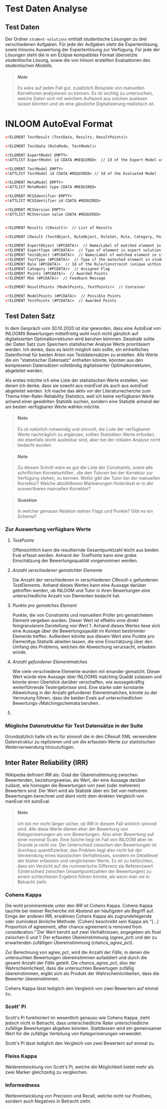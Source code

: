# Test Daten Analyse

## Test Daten
Der Ordner ``student-solutions`` enthält studentische Lösungen zu drei verschiedenen Aufgaben.
Für jede der Aufgaben steht die Expertenlösung, sowie Inlooms Auswertung der Expertenlösung zur
Verfügung. Für jede der Lösungen steht die in ein Eclipse kompatibles Format übersetzte 
studentische Lösung, sowie die von Inloom erstellten Evaluationen des studentischen Modells.

> #### ***Note***
> Es wäre auf jeden Fall gut, zusätzlich Beispiele von manuellen Korrekturen analysieren zu 
> können. Es ist wichtig zu untersuchen, welche Daten sich mit welchem Aufwand aus solchen
> auslesen lassen könnten und ob eine gänzliche Digitalisierung realistisch ist.

# INLOOM AutoEval Format
``` XML
<!ELEMENT TestResult (TestData, Results, ResultPoints)>

<!ELEMENT TestData (RuleMode, TestModel)>

<!ELEMENT ExpertModel EMPTY>
<!ATTLIST ExpertModel id CDATA #REQUIRED>  // Id of the Expert Model used for reference

<!ELEMENT TestModel EMPTY>
<!ATTLIST TestModel id CDATA #REQUIRED> // Id of the Evaluated Model

<!ELEMENT MetaModel EMPTY>
<!ATTLIST MetaModel type CDATA #REQUIRED>

<!ELEMENT MCSIdentifier EMPTY>
<!ATTLIST MCSIdentifier id CDATA #REQUIRED>

<!ELEMENT MCSVersion EMPTY>
<!ATTLIST MCSVersion value CDATA #REQUIRED>


<!ELEMENT Results (CResult)>  // List of Results

<!ELEMENT CResult (TestObject, RuleObject, RuleSet, Rule, Category, Points, Msg)>  // Container

<!ELEMENT ExpertObject (#PCDATA)>  // Name/Label of matched element in expert solution
<!ELEMENT ExpertType (#PCDATA)>  // Type of element in expert solution
<!ELEMENT TestObject (#PCDATA)>  // Name/Label of matched element in student solution
<!ELEMENT TestType (#PCDATA)>  // Type if the mateched element in student solution
<!ELEMENT Rule (#PCDATA)>  // Id of the Rule/Constraint (unique within Rule/Constraint-Group)
<!ELEMENT Category (#PCDATA)>  // Assigned Flag
<!ELEMENT Points (#PCDATA)>  // Awarded Points
<!ELEMENT MSG (#PCDATA)>  // Feedback Message

<!ELEMENT ResultPoints (ModelPoints, TestPoints)>  // Container

<!ELEMENT ModelPoints (#PCDATA)>  // Possible Points
<!ELEMENT TestPoints (#PCDATA)>  // Awarded Points
```

## Test Daten Satz
In dem Gespräch vom 30.10.2020 ist klar geworden, dass eine AutoEval von INLOOMS Bewertungen 
mittelfristig wohl noch nicht gänzlich auf digitalisierten Optimalkorrekturen wird beruhen 
könnnen. Desshalb sollte der Daten Satz zum Speichern statistischer Analyse Werte prioritäsiert 
werden. Ich denke, dass es leicht möglich sein sollte, ein einheitliches Datenformat für beiden 
Arten von Testdatensätzen zu erstellen. Alle Werte die ein "statistischer Datensatz" enthalten 
könnte, könnten aus den komplexeren Datensätzen vollständig digitalisierter Optimalkorrekturen, 
abgeleitet werden.

Als erstes möchte ich eine Liste der statistischen Werte erstellen, von denen ich denke, dass 
sie sowohl aus *manEval* als auch aus *autoEval* abgeleitet werden. Ich mache das aktiv *vor* 
der Literaturrecherche zum Thema Inter-Rater-Reliability Statistics, weil ich keine verfügbaren 
Werte anhand einer gewählten Statistik suchen, sondern eine Statistik anhand der am besten 
verfügbaren Werte wählen möchte.

> #### **Note**
> Es ist natürlich notwendig und sinnvoll, die Liste der verfügbaren Werte nachträglich zu 
> ergänzen, sollten Statistiken Werte erforden, die ebenfalls leicht auslesbar sind, aber bei 
> der initialen Analyse nicht bedacht wurden.

> #### **Note**
> Zu diesem Schritt wäre es gut die Liste der Constraints, sowie alle schriflichen 
> Korrekturhilfen , die den Tutoren bei der Korrektur zur Verfügung stehen, zu kennen. Wofür 
> gibt der Tutor bei der manuellen Korrektur? Welche *abzählbaren* Markierungen hinterlässt er 
> in der auswertbaren manuellen Korrektur?

> #### **Question**
> In welcher *genauen* Relation stehen Flags und Punkte? Gibt es ein Schema?

### Zur Auswertung verfügbare Werte
    
1. *TestPoints*
        
    Offensichtlich kann die resultiernde Gesamtpunktzahl leicht aus beiden Eval erfasst werden. 
    Anhand der *TestPoints* kann eine grobe Einschätzung der Bewertungsqualität vorgenommen 
    werden.

2. *Anzahl verschiedener gematchter Elemente*

    Die Anzahl der verschiedenen in verschiedenen *CResult*-s gefundenen *TestElement*s. Anhand 
    dieses Wertes kann eine Aussage darüber getroffen werden, ob INLOOM und Tutor in ihren 
    Bewertungen eine unterschiedliche Anzahl von Elementen bedacht hat.

3. *Punkte pro gematches Element*

    Punkte, die von Constraints und manuellem Prüfer pro gematchetem Element vergeben wurden. 
    Dieser Wert ist effektiv eine direkt feingranularere Darstellung von Wert 1. Anhand dieses 
    Wertes liese sich eine Aussage über die Bewertungsqauliät im Kontext bestimmter Elemente 
    treffen. Außerdem könnte aus diesem Wert eine Punkte pro Elementtyp Statistik ableiten 
    lassen, die eine Einschätzung über den Umfang des Problems, welches die Abweichung 
    verursacht, erlauben würde.

4. *Anzahl gefundener Elementmatches*

    Wie viele verschiedene Elemente wurden mit einander gematcht. Dieser Wert würde eine Aussage 
    über INLOOMS matching Qualiät zulassen und könnte einen Überblick darüber verschaffen, wie 
    aussagekräftig weiterführende Testergebnisse sind. Eine starke oder konstante Abweichung in 
    der Anzahl gefundener Elementmatches, könnte zu der Vermutung führen, dass die beiden Evals 
    auf unterschiedlichen Bewertungs-/Matchingschemata beruhen.

5. 

### Mögliche Datenstruktur für Test Datensätze in der Suite
Grundsätzlich halte ich es für sinnvoll die in den CResult XML verwendete Datenstruktur zu 
replizieren und um die erfassten Werte zur statistischen Weiterverwendung hinzuzufügen.

## Inter Rater Reliability (IRR)
Wikipedia definiert IRR als: Grad der Übereinstimmung zwischen Bewertenden, beziehungsweise, als 
Wert, der eine Aussage darüber zulässt, wie homogen die Bewertungen von zwei (oder mehreren) 
Bewertern sind. Der Wert wird als Statistik über ein Set von mehreren Bewertungen berechnet und 
dient nicht dem direkten Vergleich von manEval mit autoEval.

> #### **Note**
> Ich bin mir nicht länger sicher, ob IRR in diesem Fall wirklich sinnvoll sind. Alle diese 
> Werte dienen eher der Bewertung von *Kategorisierungen* als von *Bewertungen*. Also einer
> *Bewertung* auf einer nominal Scale. Eine Solche liegt im Fall von INLOOM aber im Grunde ja 
> nicht vor. Der Unterschied zwischen den Bewertungen ist durchaus quantifizierbar, das Problem 
> liegt also nicht bei der Verwendung eines klassischen Verhältnisses, sondern im Detaillevel 
> der bisher erfassten und verglichenen Werte. Es ist zu befürchten, dass ein Verzicht auf die 
> nummerische Differenz als Referenzwert (Unterschied zwischen Gesamtpunktzahlen der Bewertungen)
> zu einem schlechteren Ergebnis führen könnte, als wenn man sie in Betracht zieht.

### Cohens Kappa
Die wohl prominenteste unter den IRR ist Cohens Kappa. Cohens Kappa tauchte bei meiner Recherche 
*mit Abstand* am häufigsten als Begriff auf. Einige der anderen IRR, erwähnen Cohens Kappa als 
zugrundeliegende oder zumindest ähnliche Methode. [Cohen] beschreibt sein Kappa als "[...]
Proportion of agreement, after chance agreement is removed from consideration." Der Wert beruht 
auf zwei Verhältnissen, angegeben als float zwischen 0 und 1: Der erfassten Übereinstimmung 
(*agree_pct*) und der zu erwartenden zufälligen Übereinstimmung (*chance_agree_pct*). 

Zur Berechnung von agree_pct, wird die Anzahl der *Fälle*, in denen die untersuchten Bewertungen 
übereinstimmen aufaddiert und durch die gesamt Anzahl der *Fälle* geteilt. Die 
*chance_agree_pct*, also der Wahrscheinlichkeit, dass die untersuchten Bewertugen zufällig 
übereinstimmen, ergibt sich als Produkt der Wahrscheinlichkeiten, dass die Bewerter 
übereinstimmen. 

Cohens Kappa lässt lediglich den Vergleich von *zwei* Bewertern auf einmal zu. 

### Scott' Pi
Scott's Pi funktioniert im wesentlich genauso wie Cohens Kappa, zieht jedoch nicht in Betracht, 
dass unterschiedliche Rater unterschiedliche zufällige Bewertungen abgeben könnten. Stattdessen 
wird ein gemeinsamer Wert für die zufällige Verteilung von Kategorisierungen verwendet.

Scott's Pi lässt lediglich den Vergleich von *zwei* Bewertern auf einmal zu.

### Fleiss Kappa
Weiterentwicklung von Scott's Pi, welche die Möglichkeit bietet mehr als zwei Marker 
gleichzeitig zu vergleichen.

### Informedness
Weiterentwicklung von Precision und Recall, welche nicht nur Positives, sondern auch Negatives 
in Betracht zieht. 
